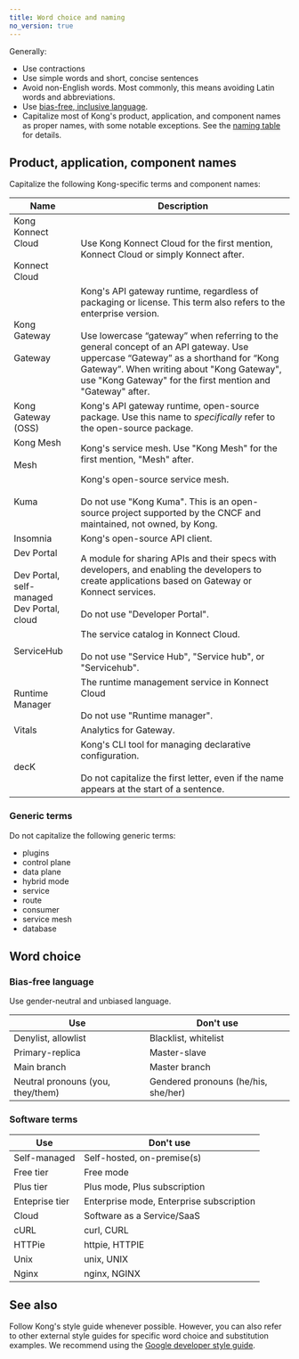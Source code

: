 ```yaml
---
title: Word choice and naming
no_version: true
---
```


Generally:
* Use contractions
* Use simple words and short, concise sentences
* Avoid non-English words. Most commonly, this means avoiding Latin words and abbreviations.
* Use [bias-free, inclusive language](#bias-free-language).
* Capitalize most of Kong's product, application, and component names as proper names, with some notable exceptions. See the [naming table](#product-application-component-names) for details.

## Product, application, component names

Capitalize the following Kong-specific terms and component names:

Name | Description
-----|------------
Kong Konnect Cloud <br><br> Konnect Cloud | Use Kong Konnect Cloud for the first mention, Konnect Cloud or simply Konnect after.
Kong Gateway <br><br> Gateway | Kong's API gateway runtime, regardless of packaging or license. This term also refers to the enterprise version. <br><br> Use lowercase “gateway” when referring to the general concept of an API gateway. Use uppercase “Gateway” as a shorthand for “Kong Gateway”. When writing about "Kong Gateway", use "Kong Gateway" for the first mention and "Gateway" after.
Kong Gateway (OSS) | Kong's API gateway runtime, open-source package. Use this name to _specifically_ refer to the open-source package.
Kong Mesh <br><br> Mesh | Kong's service mesh. Use "Kong Mesh" for the first mention, "Mesh" after.
Kuma | Kong's open-source service mesh. <br><br> <i class="fa fa-times"></i> Do not use "Kong Kuma". This is an open-source project supported by the CNCF and maintained, not owned, by Kong.
Insomnia | Kong's open-source API client.
Dev Portal <br><br> Dev Portal, self-managed <br> Dev Portal, cloud | A module for sharing APIs and their specs with developers, and enabling the developers to create applications based on Gateway or Konnect services. <br><br> <i class="fa fa-times"></i> Do not use "Developer Portal".
ServiceHub | The service catalog in Konnect Cloud. <br><br><i class="fa fa-times"></i> Do not use "Service Hub", "Service hub", or "Servicehub".
Runtime Manager | The runtime management service in Konnect Cloud <br><br><i class="fa fa-times"></i> Do not use "Runtime manager".
Vitals | Analytics for Gateway.
decK | Kong's CLI tool for managing declarative configuration.<br><br><i class="fa fa-times"></i> Do not capitalize the first letter, even if the name appears at the start of a sentence.

### Generic terms

Do not capitalize the following generic terms:
- plugins
- control plane
- data plane
- hybrid mode
- service
- route
- consumer
- service mesh
- database

## Word choice

### Bias-free language

Use gender-neutral and unbiased language.

Use <i class="fa fa-check"></i> | Don't use <i class="fa fa-times"></i>
--------------------------------|--------------------------------------
Denylist, allowlist             | Blacklist, whitelist
Primary-replica                 | Master-slave
Main branch                     | Master branch
Neutral pronouns (you, they/them) | Gendered pronouns (he/his, she/her)

### Software terms

Use <i class="fa fa-check"></i> | Don't use <i class="fa fa-times"></i>
--------------------------------|--------------------------------------
Self-managed                    | Self-hosted, on-premise(s)
Free tier                       | Free mode
Plus tier                       | Plus mode, Plus subscription
Enteprise tier                  | Enterprise mode, Enterprise subscription
Cloud                           | Software as a Service/SaaS
cURL                            | curl, CURL
HTTPie                          | httpie, HTTPIE
Unix                            | unix, UNIX
Nginx                           | nginx, NGINX

## See also

Follow Kong's style guide whenever possible. However, you can also refer to other external style guides for specific word choice and substitution examples.
We recommend using the [Google developer style guide](https://developers.google.com/style/word-list).

